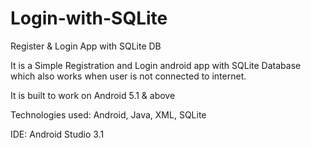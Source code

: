 # Login-with-SQLite

Register & Login App with SQLite DB

It is a Simple Registration and Login android app with SQLite Database which also works when user is not connected to internet.

It is built to work on Android 5.1 & above

Technologies used: Android, Java, XML, SQLite

IDE: Android Studio 3.1
